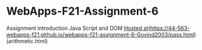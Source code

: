# WebApps-F21-Assignment-6
Assignment introduction Java Script and DOM
[Hosted at](https://44-563-webapps-f21.github.io/webapps-f21-assignment-6-Govind2003/car.html)(https://44-563-webapps-f21.github.io/webapps-f21-assignment-6-Govind2003/pass.html)(arithmetic.html)